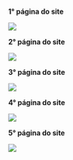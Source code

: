 <strong>1° página do site</strong>

<img src="https://s4.aconvert.com/convert/p3r68-cdx67/ao6gj-2iics.png">

<strong>2° página do site</strong>

<img src="https://s4.aconvert.com/convert/p3r68-cdx67/a6tlz-xdvtd.png">

<strong>3° página do site</strong>

<img src="https://s4.aconvert.com/convert/p3r68-cdx67/abygi-tjhkh.png" >

<strong>4° página do site</strong>

<img src="https://s4.aconvert.com/convert/p3r68-cdx67/a7aev-0p30q.png">

<strong>5° página do site</strong>

<img src="https://s4.aconvert.com/convert/p3r68-cdx67/ao7d0-qnfk7.png">
